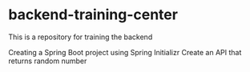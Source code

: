 # backend-training-center
This is a repository for training the backend

Creating a Spring Boot project using Spring Initializr
Create an API that returns random number